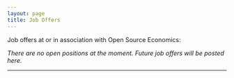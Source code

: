 ```yaml
---
layout: page
title: Job Offers
---
```



Job offers at or in association with Open Source Economics:


*There are no open positions at the moment. Future job offers will be posted here.*

---
